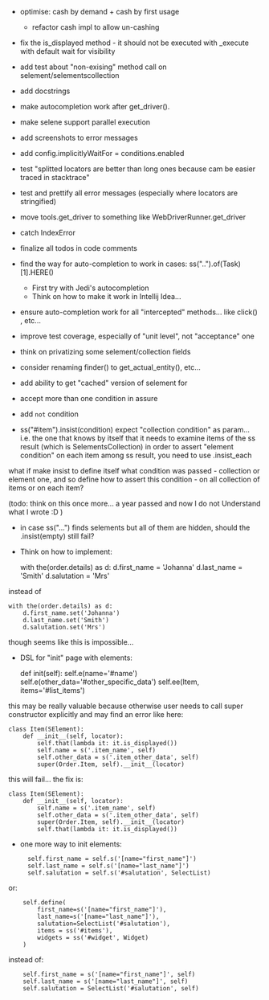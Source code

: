 - optimise: cash by demand + cash by first usage
    - refactor cash impl to allow un-cashing

- fix the is_displayed method - it should not be executed with _execute with default wait for visibility

- add test about "non-exising" method call on selement/selementscollection

- add docstrings

- make autocompletion work after get_driver().

- make selene support parallel execution

- add screenshots to error messages

- add config.implicitlyWaitFor = conditions.enabled

- test "splitted locators are better than long ones because cam be easier traced in stacktrace"

- test and prettify all error messages (especially where locators are stringified)

- move tools.get_driver to something like WebDriverRunner.get_driver

- catch IndexError

- finalize all todos in code comments

- find the way for auto-completion to work in cases: ss("..").of(Task)[1].HERE()
  - First try with Jedi's autocompletion
  - Think on how to make it work in Intellij Idea...

- ensure auto-completion work for all "intercepted" methods... like click() , etc...

- improve test coverage, especially of "unit level", not "acceptance" one

- think on privatizing some selement/collection fields

- consider renaming finder() to get_actual_entity(), etc...

- add ability to get "cached" version of selement for 

- accept more than one condition in assure

- add `not` condition

- ss("#item").insist(condition) expect "collection condition" as param...
i.e. the one that knows by itself that it needs to examine items of the ss result (which is SelementsCollection)
in order to assert "element condition" on each item among ss result, you need
to use .insist_each

what if make insist to define itself what condition was passed - collection or element one, and so define
how to assert this condition - on all collection of items or on each item?

(todo: think on this once more... a year passed and now I do not Understand what I wrote :D )

- in case ss("...") finds selements but all of them are hidden, should the .insist(empty) still fail?

- Think on how to implement:


    with the(order.details) as d:
        d.first_name = 'Johanna'
        d.last_name = 'Smith'
        d.salutation = 'Mrs'

instead of 

    with the(order.details) as d:
        d.first_name.set('Johanna')
        d.last_name.set('Smith')
        d.salutation.set('Mrs')
        
        
though seems like this is impossible...

- DSL for "init" page with elements:


    def init(self):
        self.e(name='#name')
        self.e(other_data='#other_specific_data')
        self.ee(Item, items='#list_items')

this may be really valuable because otherwise user needs to call super constructor explicitly and may find an error like here:

    class Item(SElement):
        def __init__(self, locator):
            self.that(lambda it: it.is_displayed())
            self.name = s('.item_name', self)
            self.other_data = s('.item_other_data', self)
            super(Order.Item, self).__init__(locator)

this will fail... the fix is:


    class Item(SElement):
        def __init__(self, locator):
            self.name = s('.item_name', self)
            self.other_data = s('.item_other_data', self)
            super(Order.Item, self).__init__(locator)
            self.that(lambda it: it.is_displayed())

- one more way to init elements:


        self.first_name = self.s('[name="first_name"]')
        self.last_name = self.s('[name="last_name"]')
        self.salutation = self.s('#salutation', SelectList)
       
or:

        self.define(
            first_name=s('[name="first_name"]'),
            last_name=s('[name="last_name"]'),
            salutation=SelectList('#salutation'),
            items = ss('#items'),
            widgets = ss('#widget', Widget)
        )

instead of:


        self.first_name = s('[name="first_name"]', self)
        self.last_name = s('[name="last_name"]', self)
        self.salutation = SelectList('#salutation', self)


